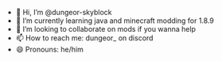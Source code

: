 - 👋 Hi, I’m @dungeor-skyblock
- 🌱 I’m currently learning java and minecraft modding for 1.8.9
- 💞️ I’m looking to collaborate on mods if you wanna help
- 📫 How to reach me: dungeor_ on discord
- 😄 Pronouns: he/him

<!---
dungeor-skyblock/dungeor-skyblock is a ✨ special ✨ repository because its `README.md` (this file) appears on your GitHub profile.
You can click the Preview link to take a look at your changes.
--->
